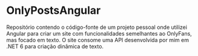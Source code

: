 # OnlyPostsAngular
Repositório contendo o código-fonte de um projeto pessoal onde utilizei Angular para criar um site com funcionalidades semelhantes ao OnlyFans, mas focado em texto. O site consome uma API desenvolvida por mim em .NET 6 para criação dinâmica de texto.
